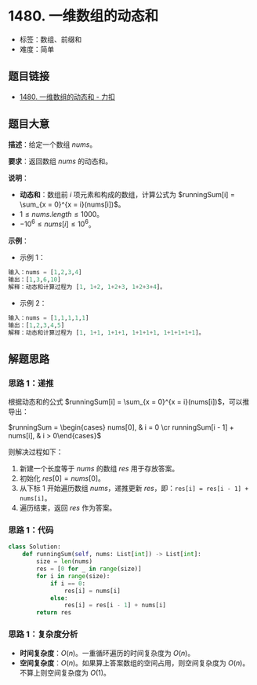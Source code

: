# 1480. 一维数组的动态和

- 标签：数组、前缀和
- 难度：简单

## 题目链接

- [1480. 一维数组的动态和 - 力扣](https://leetcode.cn/problems/running-sum-of-1d-array/)

## 题目大意

**描述**：给定一个数组 $nums$。

**要求**：返回数组 $nums$ 的动态和。

**说明**：

- **动态和**：数组前 $i$ 项元素和构成的数组，计算公式为 $runningSum[i] = \sum_{x = 0}^{x = i}(nums[i])$。
- $1 \le nums.length \le 1000$。
- $-10^6 \le nums[i] \le 10^6$。

**示例**：

- 示例 1：

```python
输入：nums = [1,2,3,4]
输出：[1,3,6,10]
解释：动态和计算过程为 [1, 1+2, 1+2+3, 1+2+3+4]。
```

- 示例 2：

```python
输入：nums = [1,1,1,1,1]
输出：[1,2,3,4,5]
解释：动态和计算过程为 [1, 1+1, 1+1+1, 1+1+1+1, 1+1+1+1+1]。
```

## 解题思路

### 思路 1：递推

根据动态和的公式 $runningSum[i] = \sum_{x = 0}^{x = i}(nums[i])$，可以推导出：

$runningSum = \begin{cases} nums[0], & i = 0 \cr runningSum[i - 1] + nums[i], & i > 0\end{cases}$

则解决过程如下：

1. 新建一个长度等于 $nums$ 的数组 $res$ 用于存放答案。
2. 初始化 $res[0] = nums[0]$。
3. 从下标 $1$ 开始遍历数组 $nums$，递推更新 $res$，即：`res[i] = res[i - 1] + nums[i]`。
4. 遍历结束，返回 $res$ 作为答案。

### 思路 1：代码

```python
class Solution:
    def runningSum(self, nums: List[int]) -> List[int]:
        size = len(nums)
        res = [0 for _ in range(size)]
        for i in range(size):
            if i == 0:
                res[i] = nums[i]
            else:
                res[i] = res[i - 1] + nums[i]
        return res
```

### 思路 1：复杂度分析

- **时间复杂度**：$O(n)$。一重循环遍历的时间复杂度为 $O(n)$。
- **空间复杂度**：$O(n)$。如果算上答案数组的空间占用，则空间复杂度为 $O(n)$。不算上则空间复杂度为 $O(1)$。

